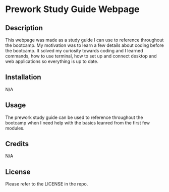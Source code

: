 # Prework Study Guide Webpage

## Description

This webpage was made as a study guide I can use to reference throughout the bootcamp. My motivation was to learn a few details about coding before the bootcamp. It solved my curiosity towards coding and I learned commands, how to use terminal, how to set up and connect desktop and web applications so everything is up to date. 

## Installation

N/A

## Usage

The prework study guide can be used to reference throughout the bootcamp when I need help with the basics leanred from the first few modules.

## Credits

N/A

## License

Please refer to the LICENSE in the repo.